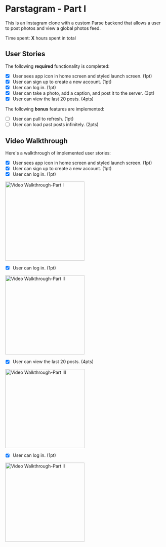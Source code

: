 # Parstagram - Part I

This is an Instagram clone with a custom Parse backend that allows a user to post photos and view a global photos feed.

Time spent: **X** hours spent in total

## User Stories

The following **required** functionality is completed:

- [x] User sees app icon in home screen and styled launch screen. (1pt)
- [x] User can sign up to create a new account. (1pt)
- [x] User can log in. (1pt)
- [x] User can take a photo, add a caption, and post it to the server. (3pt)
- [x] User can view the last 20 posts. (4pts)

The following **bonus** features are implemented:

- [ ] User can pull to refresh. (1pt)
- [ ] User can load past posts infinitely. (2pts)

## Video Walkthrough

Here's a walkthrough of implemented user stories:
- [x] User sees app icon in home screen and styled launch screen. (1pt)
- [x] User can sign up to create a new account. (1pt)
- [x] User can log in. (1pt)
<img src='http://g.recordit.co/yRZ2b0eMjZ.gif' title='Video Walkthrough-Part I' width='250pt' alt='Video Walkthrough-Part I' />

- [x] User can log in. (1pt)
<img src='http://g.recordit.co/6cMTA0ogpc.gif' title='Video Walkthrough-Part II' width='250pt' alt='Video Walkthrough-Part II' />

- [x] User can view the last 20 posts. (4pts)
<img src='http://g.recordit.co/PN1qXNvIuV.gif' title='Video Walkthrough-Part III' width='250pt' alt='Video Walkthrough-Part III' />

- [x] User can log in. (1pt)
<img src='http://g.recordit.co/6cMTA0ogpc.gif' title='Video Walkthrough-Part II' width='250pt' alt='Video Walkthrough-Part II' />
